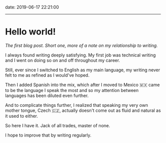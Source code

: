date: 2019-06-17 22:21:00

---

# Hello world!

_The first blog post. Short one, more of a note on my relationship to writing._

I always found writing deeply satisfying. My first job was technical writing and I went on doing so on and off throughout my career.

Still, ever since I switched to English as my main language, my writing never felt to me as refined as I would've hoped.

Then I added Spanish into the mix, which after I moved to Mexico 🇲🇽 came to be the language I speak the most and so my attention between languages has been diluted even further.

And to complicate things further, I realized that speaking my very own mother tongue, Czech 🇨🇿, actually doesn't come out as fluid and natural as it used to either.

So here I have it. Jack of all trades, master of none.

I hope to improve that by writing regularly.
